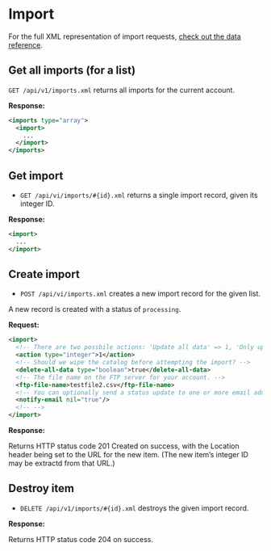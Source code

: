 Import
=======

For the full XML representation of import requests, [check out the data reference](data_reference.md#import).

Get all imports (for a list)
--------------------------

`GET /api/v1/imports.xml` returns all imports for the current account.

**Response:**

``` xml
<imports type="array">
  <import>
    ...
  </import>
</imports>
```


Get import
--------

* `GET /api/vi/imports/#{id}.xml` returns a single import record, given its integer ID.

**Response:**

``` xml
<import>
  ...
</import>
```


Create import
-----------

* `POST /api/vi/imports.xml` creates a new import record for the given list.

A new record is created with a status of `processing`.


**Request:**

``` xml
<import>
  <!-- There are two possbile actions: 'Update all data' => 1, 'Only update pricing for existing SKUs' => 2 --> 
  <action type="integer">1</action>
  <!-- Should we wipe the catalog before attempting the import? -->
  <delete-all-data type="boolean">true</delete-all-data>
  <!-- The file name on the FTP server for your account. -->
  <ftp-file-name>testfile2.csv</ftp-file-name>
  <!-- You can optionally send a status update to one or more email addresses (up to 25) separated by commas and/or semi-colons. -->
  <notify-email nil="true"/>
  <!-- -->
</import>
```

**Response:**

Returns HTTP status code 201 Created on success, with the Location header being set to the URL for the new item. (The new item’s integer ID may be extractd from that URL.)


Destroy item
------------

* `DELETE /api/v1/imports/#{id}.xml` destroys the given import record.

**Response:**

Returns HTTP status code 204 on success.
